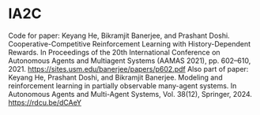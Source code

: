 # IA2C
Code for paper:
Keyang He, Bikramjit Banerjee, and Prashant Doshi. Cooperative-Competitive Reinforcement Learning with History-Dependent Rewards. In Proceedings of the 20th International Conference on Autonomous Agents and Multiagent Systems (AAMAS 2021), pp. 602–610, 2021. https://sites.usm.edu/banerjee/papers/p602.pdf
Also part of paper: 
Keyang He, Prashant Doshi, and Bikramjit Banerjee. Modeling and reinforcement learning in partially observable many-agent systems. In Autonomous Agents and Multi-Agent Systems, Vol. 38(12), Springer, 2024. https://rdcu.be/dCAeY

